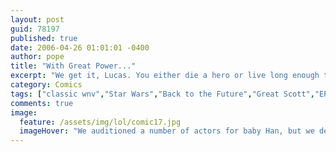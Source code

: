```yaml
---
layout: post
guid: 78197
published: true
date: 2006-04-26 01:01:01 -0400
author: pope
title: "With Great Power..."
excerpt: "We get it, Lucas. You either die a hero or live long enough to see yourself become the villain. But a fucking wealthy villain, that\'s for sure."
category: Comics
tags: ["classic wnv","Star Wars","Back to the Future","Great Scott","EPISODE VII: REVENGE OF THE LUCAS"]
comments: true 
image:
  feature: /assets/img/lol/comic17.jpg
  imageHover: "We auditioned a number of actors for baby Han, but we decided to go with a CGI model so he can perform better in his lightsaber fight scenes."
---
```



